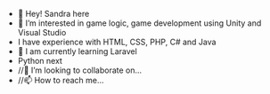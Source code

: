 - 👋 Hey! Sandra here
- 👀 I’m interested in game logic, game development using Unity and Visual Studio
- I have experience with HTML, CSS, PHP, C# and Java
- 🌱 I am currently learning Laravel
- Python next
- //💞️ I’m looking to collaborate on...
- //📫 How to reach me...

<!---
SandraManyarkiy/SandraManyarkiy is a ✨ special ✨ repository because its `README.md` (this file) appears on your GitHub profile.
You can click the Preview link to take a look at your changes.
--->
